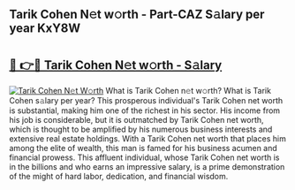 ## Tarik Cohen N𝚎t w𝚘rth - Part-CAZ S𝚊lary per year KxY8W

# <h2><a href="http://gc47mtq.nevu.top/?p=Tarik+Cohen">🔗 👉🔴 Tarik Cohen N𝚎t w𝚘rth - S𝚊lary</a></h2>

[![Tarik Cohen N𝚎t W𝚘rth](https://i.imgur.com/Oavwk0R.jpeg)](http://gc47mtq.nevu.top/?p=Tarik+Cohen)
What is Tarik Cohen n𝚎t w𝚘rth? What is Tarik Cohen s𝚊lary per year?
This prosperous individual's Tarik Cohen net worth is substantial, making him one of the richest in his sector. His income from his job is considerable, but it is outmatched by Tarik Cohen net worth, which is thought to be amplified by his numerous business interests and extensive real estate holdings. With a Tarik Cohen net worth that places him among the elite of wealth, this man is famed for his business acumen and financial prowess. This affluent individual, whose Tarik Cohen net worth is in the billions and who earns an impressive salary, is a prime demonstration of the might of hard labor, dedication, and financial wisdom.
